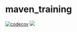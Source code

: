 # maven_training
[![codecov](https://codecov.io/gh/MaziarskiCharles/maven_training/branch/main/graph/badge.svg)](https://codecov.io/gh/MaziarskiCharles/maven_training)
![](https://github.com/MaziarskiCharles/maven_training/actions/workflows/build.yml/badge.svg)
